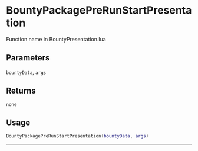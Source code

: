 # BountyPackagePreRunStartPresentation
Function name in BountyPresentation.lua
## Parameters
`bountyData`, `args`
## Returns
`none`
## Usage
```lua
BountyPackagePreRunStartPresentation(bountyData, args)
```
---
